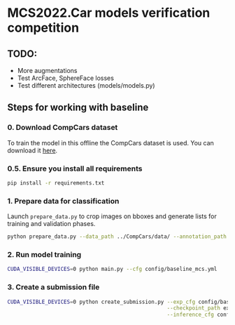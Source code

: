 # MCS2022.Car models verification competition


## TODO:
-   More augmentations
-   Test ArcFace, SphereFace losses
-   Test different architectures (models/models.py)

## Steps for working with baseline
### 0. Download CompCars dataset
To train the model in this offline the CompCars dataset is used. You can download it [here](http://mmlab.ie.cuhk.edu.hk/datasets/comp_cars/index.html).

### 0.5. Ensure you install all requirements
```bash
pip install -r requirements.txt
```

### 1. Prepare data for classification
Launch `prepare_data.py` to crop images on bboxes and generate lists for training and validation phases.
```bash
python prepare_data.py --data_path ../CompCars/data/ --annotation_path ../CompCars/annotation/
```

### 2. Run model training
```bash                         
CUDA_VISIBLE_DEVICES=0 python main.py --cfg config/baseline_mcs.yml
```
### 3. Create a submission file

```bash
CUDA_VISIBLE_DEVICES=0 python create_submission.py --exp_cfg config/baseline_mcs.yml \
                                                   --checkpoint_path experiments/baseline_mcs/model_0077.pth \
                                                   --inference_cfg config/inference_config.yml
```